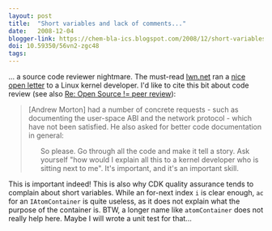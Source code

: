 ```yaml
---
layout: post
title:  "Short variables and lack of comments..."
date:   2008-12-04
blogger-link: https://chem-bla-ics.blogspot.com/2008/12/short-variables-and-lack-of-comments.html
doi: 10.59350/56vn2-zgc48
tags:
---
```


... a source code reviewer nightmare. The must-read [lwn.net](http://www.lwn.net/) ran a [nice open letter](http://lwn.net/Articles/308566/)
to a Linux kernel developer. I'd like to cite this bit about code review (see also [Re: Open Source != peer review](http://chem-bla-ics.blogspot.com/2008/11/re-open-source-peer-review.html)):

> [Andrew Morton] had a number of concrete requests - such as documenting the user-space ABI and the network protocol - which have not been
> satisfied. He also asked for better code documentation in general:
>
> <ul>
>   So please. Go through all the code and make it tell a story. Ask yourself "how would I explain all this to a kernel developer who is sitting next to me".
>   It's important, and it's an important skill.
> </ul>

This is important indeed! This is also why CDK quality assurance tends to complain about short variables. While an for-next index `i` is clear enough, `ac` for an
`IAtomContainer` is quite useless, as it does not explain what the purpose of the container is. BTW, a longer name like `atomContainer`
does not really help here. Maybe I will wrote a unit test for that...
